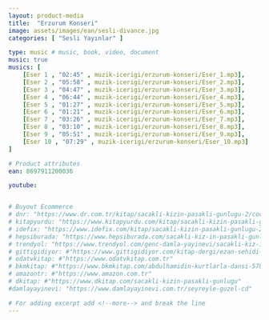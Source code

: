 ```yaml
---
layout: product-media
title:  "Erzurum Konseri"
image: assets/images/ean/sesli-divance.jpg
categories: [ "Sesli Yayınlar" ]

type: music # music, book, video, document
music: true
musics: [
    [Eser 1 , "02:45" , muzik-icerigi/erzurum-konseri/Eser_1.mp3],
    [Eser 2 , "05:58" , muzik-icerigi/erzurum-konseri/Eser_2.mp3], 
    [Eser 3 , "04:47" , muzik-icerigi/erzurum-konseri/Eser_3.mp3],
    [Eser 4 , "06:44" , muzik-icerigi/erzurum-konseri/Eser_4.mp3],
    [Eser 5 , "01:27" , muzik-icerigi/erzurum-konseri/Eser_5.mp3],
    [Eser 6 , "01:21" , muzik-icerigi/erzurum-konseri/Eser_6.mp3],
    [Eser 7 , "03:26" , muzik-icerigi/erzurum-konseri/Eser_7.mp3],
    [Eser 8 , "03:10" , muzik-icerigi/erzurum-konseri/Eser_8.mp3],
    [Eser 9 , "05:51" , muzik-icerigi/erzurum-konseri/Eser_9.mp3],
    [Eser 10 , "07:29" , muzik-icerigi/erzurum-konseri/Eser_10.mp3]
]

# Product attributes
ean: 8697911200036

youtube:


# Buyout Ecommerce
# dnr: "https://www.dr.com.tr/kitap/sacakli-kizin-pasakli-gunlugu-2/cocuk-ve-genclik/genclik-10-yas/roman-oyku/urunno=0001893059001"
# kitapyurdu: "https://www.kitapyurdu.com/kitap/sacakli-kizin-pasakli-gunlugu-2-/560122.html&filter_name=Sa%C3%A7akl%C4%B1+K%C4%B1z%27%C4%B1n+Pasakl%C4%B1+G%C3%BCnl%C3%BC%C4%9F%C3%BC+2"
# idefix: "https://www.idefix.com/kitap/sacakli-kizin-pasakli-gunlugu-2/cocuk-ve-genclik/genclik-10-yas/roman-oyku/urunno=0001893059001"
# hepsiburada: "https://www.hepsiburada.com/sacakli-kiz-in-pasakli-gunlugu-2-damla-yayinevi-p-HBV000012ER86"
# trendyol: "https://www.trendyol.com/genc-damla-yayinevi/sacakli-kiz-in-pasakli-gunlugu-2-p-54825777"
# gittigidiyor: #"https://www.gittigidiyor.com/kitap-dergi/ezan-sehidi-adnan-menderes_pdp_732728793"
# odatvkitap: #"https://www.odatvkitap.com.tr"
# bkmkitap: #"https://www.bkmkitap.com/abdulhamidin-kurtlarla-dansi-578226"
# amazontr: #"https://www.amazon.com.tr"
# dkitap: #"https://www.dkitap.com/sacakli-kizin-pasakli-gunlugu"
#damlayayinevi: "https://www.damlayayinevi.com.tr/seyreyle-guzel-cd"

# For adding excerpt add <!--more--> and break the line
---
```

<!--more--> 

